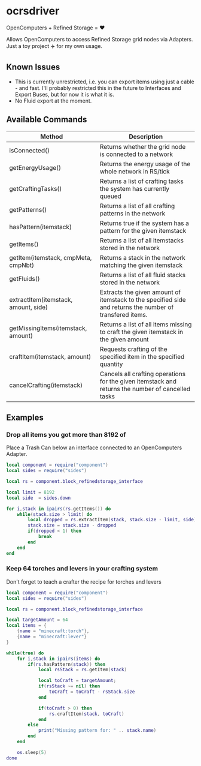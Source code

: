 # ocrsdriver
OpenComputers + Refined Storage = :heart:

Allows OpenComputers to access Refined Storage grid nodes via Adapters.
Just a toy project :airplane: for my own usage.

## Known Issues

- This is currently unrestricted, i.e. you can export items using just a cable - and fast.
  I'll probably restricted this in the future to Interfaces and Export Buses, but for now it is what it is.
- No Fluid export at the moment.

## Available Commands

| Method                               | Description                                                      |
| ------------------------------------ | ---------------------------------------------------------------- |
| isConnected()                        | Returns whether the grid node is connected to a network          |
| getEnergyUsage()                     | Returns the energy usage of the whole network in RS/tick         |
| getCraftingTasks()                   | Returns a list of crafting tasks the system has currently queued |
| getPatterns()                        | Returns a list of all crafting patterns in the network           |
| hasPattern(itemstack)                | Returns true if the system has a pattern for the given itemstack |
| getItems()                           | Returns a list of all itemstacks stored in the network           |
| getItem(itemstack, cmpMeta, cmpNbt)  | Returns a stack in the network matching the given itemstack      |
| getFluids()                          | Returns a list of all fluid stacks stored in the network         |
| extractItem(itemstack, amount, side) | Extracts the given amount of itemstack to the specified side and returns the number of transfered items. |
| getMissingItems(itemstack, amount)   | Returns a list of all items missing to craft the given itemstack in the given amount |
| craftItem(itemstack, amount)         | Requests crafting of the specified item in the specified quantity |
| cancelCrafting(itemstack)            | Cancels all crafting operations for the given itemstack and returns the number of cancelled tasks |

## Examples

### Drop all items you got more than 8192 of

Place a Trash Can below an interface connected to an OpenComputers Adapter.
```lua
local component = require("component")
local sides = require("sides")

local rs = component.block_refinedstorage_interface

local limit = 8192
local side  = sides.down

for i,stack in ipairs(rs.getItems()) do
	while(stack.size > limit) do
		local dropped = rs.extractItem(stack, stack.size - limit, side)
		stack.size = stack.size - dropped
		if(dropped < 1) then
			break
		end
	end
end
```

### Keep 64 torches and levers in your crafting system

Don't forget to teach a crafter the recipe for torches and levers
```lua
local component = require("component")
local sides = require("sides")

local rs = component.block_refinedstorage_interface

local targetAmount = 64
local items = {
    {name = "minecraft:torch"},
    {name = "minecraft:lever"}
}

while(true) do
    for i,stack in ipairs(items) do
        if(rs.hasPattern(stack)) then
            local rsStack = rs.getItem(stack)

            local toCraft = targetAmount;
            if(rsStack ~= nil) then
                toCraft = toCraft - rsStack.size
            end

            if(toCraft > 0) then
                rs.craftItem(stack, toCraft)
            end
        else
            print("Missing pattern for: " .. stack.name)
        end
    end

    os.sleep(5)
done
```